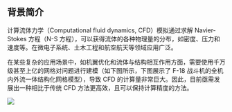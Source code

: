 
## 背景简介


计算流体力学（Computational fluid dynamics, CFD）模拟通过求解 Navier-Stokes 方程（N-S 方程），可以获得流体的各种物理量的分布，如密度、压力和速度等。在微电子系统、土木工程和航空航天等领域应用广泛。

在某些复杂的应用场景中，如机翼优化和流体与结构相互作用方面，需要使用千万级甚至上亿的网格对问题进行建模（如下图所示，下图展示了 F-18 战斗机的全机内外流一体结构化网格模型），导致 CFD 的计算量非常巨大。因此，目前亟需发展出一种相比于传统 CFD 方法更高效，且可以保持计算精度的方法。

![](https://pic.imgdb.cn/item/65e6bd609f345e8d03bc06e6.png)